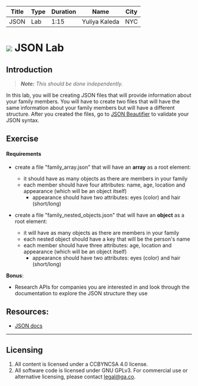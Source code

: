 

| Title | Type | Duration | Name | City |
| --- | --- | --- | --- | --- |
| JSON | Lab | 1:15 | Yuliya Kaleda | NYC |


# ![](https://ga-dash.s3.amazonaws.com/production/assets/logo-9f88ae6c9c3871690e33280fcf557f33.png) JSON Lab

<!--  OUTSTANDING
1. This lab should be re-worked to focus more on the structure of JSON API returns: http://stackoverflow.com/questions/12806386/standard-json-api-response-format

-->

## Introduction

> ***Note:*** _This should be done independently._

In this lab, you will be creating JSON files that will provide information about your family members. You will have to create two files that will have the same information about your family members but will have a different structure. After you created the files, go to [JSON Beautifier](http://codebeautify.org/jsonviewer) to validate your JSON syntax.

## Exercise  

#### Requirements

- create a file "family_array.json" that will have an **array** as a root element:

	* it should have as many objects as there are members in your family
	* each member should have four attributes: name, age, location and appearance (which will be an object itself)
		* appearance should have two attributes: eyes (color) and hair (short/long)


- create a file "family_nested_objects.json" that will have an **object** as a root element:

	* it will have as many objects as there are members in your family
	* each nested object should have a key that will be the person's name
	* each member should have three attributes: age, location and appearance (which will be an object itself)
		* appearance should have two attributes: eyes (color) and hair (short/long)

**Bonus**:

- Research APIs for companies you are interested in and look through the documentation to explore the JSON structure they use


## Resources:
- [JSON docs](http://www.json.org/)

---

## Licensing
1. All content is licensed under a CC­BY­NC­SA 4.0 license.
2. All software code is licensed under GNU GPLv3. For commercial use or alternative licensing, please contact [legal@ga.co](mailto:legal@ga.co).
